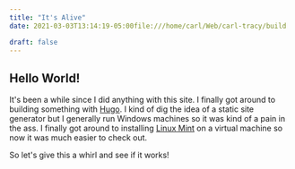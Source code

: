 ```yaml
---
title: "It's Alive"
date: 2021-03-03T13:14:19-05:00file:///home/carl/Web/carl-tracy/build

draft: false
---
```

## Hello World!
It's been a while since I did anything with this site. I finally got around to building something with [Hugo](https://gohugo.io/). I kind of dig the idea of a static site generator but I generally run Windows machines so it was kind of a pain in the ass. I finally got around to installing [Linux Mint](https://linuxmint.com/) on a virtual machine so now it was much easier to check out.

So let's give this a whirl and see if it works!

